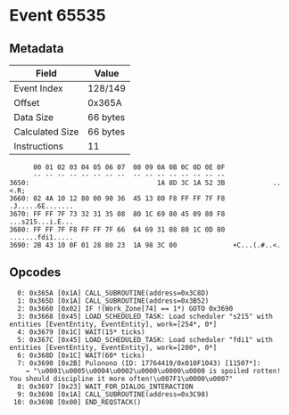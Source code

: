 # Event 65535

## Metadata

| Field           | Value    |
|-----------------|----------|
| Event Index     | 128/149  |
| Offset          | 0x365A   |
| Data Size       | 66 bytes |
| Calculated Size | 66 bytes |
| Instructions    | 11       |

```
      00 01 02 03 04 05 06 07  08 09 0A 0B 0C 0D 0E 0F
      -- -- -- -- -- -- -- --  -- -- -- -- -- -- -- --
3650:                                1A 8D 3C 1A 52 3B            ..<.R;
3660: 02 4A 10 12 80 00 90 36  45 13 80 F8 FF FF 7F F8  .J.....6E.......
3670: FF FF 7F 73 32 31 35 08  80 1C 69 80 45 09 80 F8  ...s215...i.E...
3680: FF FF 7F F8 FF FF 7F 66  64 69 31 08 80 1C 0D 80  .......fdi1.....
3690: 2B 43 10 0F 01 28 80 23  1A 98 3C 00              +C...(.#..<.    
```

## Opcodes

```
  0: 0x365A [0x1A] CALL_SUBROUTINE(address=0x3C8D)
  1: 0x365D [0x1A] CALL_SUBROUTINE(address=0x3B52)
  2: 0x3660 [0x02] IF !(Work_Zone[74] == 1*) GOTO 0x3690
  3: 0x3668 [0x45] LOAD_SCHEDULED_TASK: Load scheduler "s215" with entities [EventEntity, EventEntity], work=[254*, 0*]
  4: 0x3679 [0x1C] WAIT(15* ticks)
  5: 0x367C [0x45] LOAD_SCHEDULED_TASK: Load scheduler "fdi1" with entities [EventEntity, EventEntity], work=[200*, 0*]
  6: 0x368D [0x1C] WAIT(60* ticks)
  7: 0x3690 [0x2B] Pulonono (ID: 17764419/0x010F1043) [11507*]:
    → "\u0001\u0005\u0004\u0002\u0000\u0000\u0000 is spoiled rotten! You should discipline it more often!\u007F1\u0000\u0007"
  8: 0x3697 [0x23] WAIT_FOR_DIALOG_INTERACTION
  9: 0x3698 [0x1A] CALL_SUBROUTINE(address=0x3C98)
 10: 0x369B [0x00] END_REQSTACK()
```
